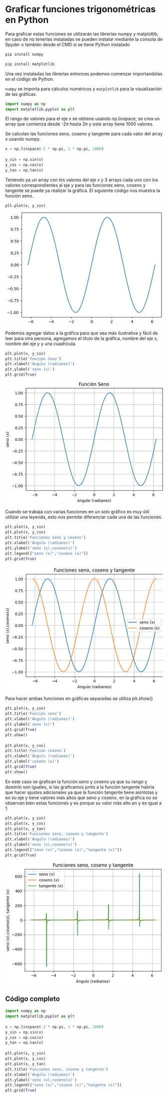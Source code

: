# Graficar funciones trigonométricas en Python

Para graficar estas funciones se utilizarán las librerías numpy y matplotlib, en caso de no tenerlas instaladas se pueden instalar mediante la consola de Spyder o también desde el CMD si se tiene Python instalado

```bash
pip install numpy
```
```bash
pip install matplotlib
```

Una vez instaladas las librerías entonces podemos comenzar importandolas en el código de Python.

`numpy` se importa para cálculos numéricos y `matplotlib` para la visualización de las gráficas.

```python
import numpy as np
import matplotlib.pyplot as plt
```

El rango de valores para el eje x se obtiene usando np.linspace, se crea un array que comienza desde -2π hasta 2π y este array tiene 1000 valores.

Se calculan las funciones seno, coseno y tangente para cada valor del array x usando numpy.

```python
x = np.linspace(-2 * np.pi, 2 * np.pi, 1000)

y_sin = np.sin(x)
y_cos = np.cos(x)
y_tan = np.tan(x)
```

Teniendo ya un array con los valores del eje x y 3 arrays cada uno con los valores correspondientes al eje y para las funciones seno, coseno y tangente se puede ya realizar la gráfica. El siguiente código nos muestra la función seno.

```python
plt.plot(x, y_sin)
```

<img src="https://github.com/Ingenieria-Electrica-UdeA/banco_imagenes/blob/main/presentaciones/funcion_seno.png" style="max-width: 100%;" alt="Función seno">

Podemos agregar datos a la gráfica para que sea más ilustrativa y fácil de leer para otra persona, agregamos el título de la gráfica, nombre del eje x, nombre del eje y y una cuadrícula.

```python
plt.plot(x, y_sin)
plt.title('Función Seno')
plt.xlabel('Ángulo (radianes)')
plt.ylabel('seno (x)')
plt.grid(True)
```

<img src="https://github.com/Ingenieria-Electrica-UdeA/banco_imagenes/blob/main/presentaciones/funcion_seno_detalles.png" style="max-width: 100%;" alt="Función seno">

Cuando se trabaja con varias funciones en un solo gráfico es muy útil utilizar una leyenda, esto nos permite diferenciar cada una de las funciones.

```python
plt.plot(x, y_sin)
plt.plot(x, y_cos)
plt.title('Funciones seno y coseno')
plt.xlabel('Ángulo (radianes)')
plt.ylabel('seno (x),coseno(x)')
plt.legend(["seno (x)","coseno (x)"])
plt.grid(True)
```
<img src="https://github.com/Ingenieria-Electrica-UdeA/banco_imagenes/blob/main/presentaciones/funciones_seno_coseno.png" style="max-width: 100%;" alt="Funciones seno y coseno">

Para hacer ambas funciones en gráficas separadas se utiliza plt.show()

```python
plt.plot(x, y_sin)
plt.title('Función seno')
plt.xlabel('Ángulo (radianes)')
plt.ylabel('seno (x)')
plt.grid(True)
plt.show()

plt.plot(x, y_cos)
plt.title('Función coseno')
plt.xlabel('Ángulo (radianes)')
plt.ylabel('coseno (x)')
plt.grid(True)
plt.show()
```




En este caso se grafican la función seno y coseno ya que su rango y dominio son iguales, si las graficamos junto a la función tangente habría que hacer ajustes adicionales ya que la función tangente tiene asíntotas y en su eje y tiene valores más altos que seno y coseno, en la gráfica no se observan bien estas funciones y es porque su valor más alto en y es igual a 1.

```python
plt.plot(x, y_sin)
plt.plot(x, y_cos)
plt.plot(x, y_tan)
plt.title('Funciones seno, coseno y tangente')
plt.xlabel('Ángulo (radianes)')
plt.ylabel('seno (x),coseno(x)')
plt.legend(["seno (x)","coseno (x)","tangente (x)"])
plt.grid(True)
```

<img src="https://github.com/Ingenieria-Electrica-UdeA/banco_imagenes/blob/main/presentaciones/funciones_seno_coseno_tangente.png" style="max-width: 100%;" alt="Funciones seno, coseno y tangente">

## Código completo

```python
import numpy as np
import matplotlib.pyplot as plt

x = np.linspace(-2 * np.pi, 2 * np.pi, 1000)
y_sin = np.sin(x)
y_cos = np.cos(x)
y_tan = np.tan(x)

plt.plot(x, y_sin)
plt.plot(x, y_cos)
plt.plot(x, y_tan)
plt.title('Funciones seno, coseno y tangente')
plt.xlabel('Ángulo (radianes)')
plt.ylabel('seno (x),coseno(x)')
plt.legend(["seno (x)","coseno (x)","tangente (x)"])
plt.grid(True)
```